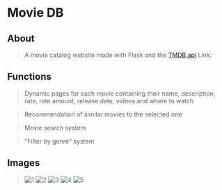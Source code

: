 # Movie DB

## About
> A movie catalog website made with Flask and the <a href="https://api.themoviedb.org">TMDB api</a>
> Link: <a href="https://moviedbdoca.herokuapp.com/"></a>

## Functions
> Dynamic pages for each movie containing their name, description, rate, rate amount, release date, videos and where to watch

> Recommendation of similar movies to the selected one

> Movie search system

> "Filter by genre" system

## Images
> ![1](https://user-images.githubusercontent.com/98183878/215221041-cece34f4-1b12-4a8c-a972-7eec3721b5f6.png)
> ![2](https://user-images.githubusercontent.com/98183878/215221050-1b6e3c85-dd15-4e57-9808-5fc246e3070d.png)
> ![3](https://user-images.githubusercontent.com/98183878/215221053-677ff7fd-6c34-4be2-adc6-7118e69d9760.png)
> ![4](https://user-images.githubusercontent.com/98183878/215221058-7e2a0f93-0524-4fd9-a9de-18421d2d8069.png)
> ![5](https://user-images.githubusercontent.com/98183878/215221069-62922b2c-2464-43c8-8b9d-7eb5818d50b5.png)